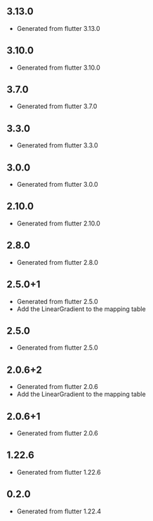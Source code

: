 ## 3.13.0
* Generated from flutter 3.13.0

## 3.10.0
* Generated from flutter 3.10.0

## 3.7.0
* Generated from flutter 3.7.0

## 3.3.0
* Generated from flutter 3.3.0

## 3.0.0
* Generated from flutter 3.0.0

## 2.10.0
* Generated from flutter 2.10.0

## 2.8.0
* Generated from flutter 2.8.0

## 2.5.0+1
* Generated from flutter 2.5.0
* Add the LinearGradient to the mapping table

## 2.5.0
* Generated from flutter 2.5.0

## 2.0.6+2
* Generated from flutter 2.0.6
* Add the LinearGradient to the mapping table

## 2.0.6+1
* Generated from flutter 2.0.6

## 1.22.6
* Generated from flutter 1.22.6

## 0.2.0
* Generated from flutter 1.22.4
